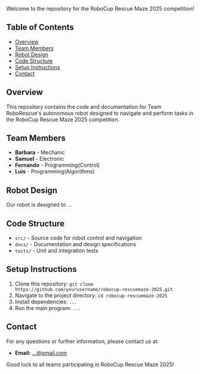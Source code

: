 Welcome to the repository for the RoboCup Rescue Maze 2025 competition!

## Table of Contents
- [Overview](#overview)
- [Team Members](#team-members)
- [Robot Design](#robot-design)
- [Code Structure](#code-structure)
- [Setup Instructions](#setup-instructions)
- [Contact](#contact)

## Overview
This repository contains the code and documentation for Team RoboRescue's autonomous robot designed to navigate and perform tasks in the RoboCup Rescue Maze 2025 competition.

## Team Members
- **Barbara** - Mechanic
- **Samuel** - Electronic
- **Fernando** - Programming(Control)
- **Luis** - Programming(Algorithms)

## Robot Design
Our robot is designed to ...

## Code Structure
- `src/` - Source code for robot control and navigation
- `docs/` - Documentation and design specifications
- `tests/` - Unit and integration tests

## Setup Instructions
1. Clone this repository: `git clone https://github.com/yourusername/robocup-rescuemaze-2025.git`
2. Navigate to the project directory: `cd robocup-rescuemaze-2025`
3. Install dependencies: `...`
4. Run the main program: `...`

## Contact
For any questions or further information, please contact us at:
- **Email:** ...@gmail.com

Good luck to all teams participating in RoboCup Rescue Maze 2025!
